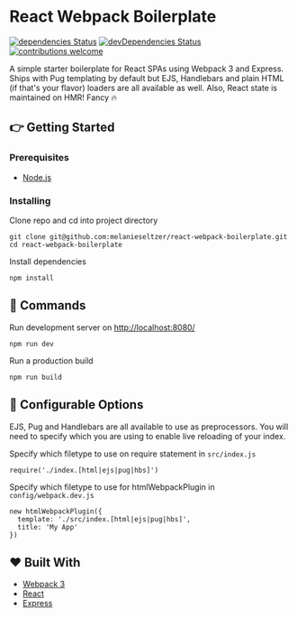 # React Webpack Boilerplate
[![dependencies Status](https://david-dm.org/melanieseltzer/react-webpack-boilerplate/status.svg)](https://david-dm.org/melanieseltzer/react-webpack-boilerplate) [![devDependencies Status](https://david-dm.org/melanieseltzer/react-webpack-boilerplate/dev-status.svg)](https://david-dm.org/melanieseltzer/react-webpack-boilerplate?type=dev) [![contributions welcome](https://img.shields.io/badge/contributions-welcome-brightgreen.svg?style=flat)](https://github.com/melanieseltzer/react-webpack-boilerplate/issues)

A simple starter boilerplate for React SPAs using Webpack 3 and Express. Ships with Pug templating by default but EJS, Handlebars and plain HTML (if that's your flavor) loaders are all available as well. Also, React state is maintained on HMR! Fancy :fire:

## :point_right: Getting Started

### Prerequisites

- [Node.js](https://nodejs.org)

### Installing

Clone repo and cd into project directory

```
git clone git@github.com:melanieseltzer/react-webpack-boilerplate.git
cd react-webpack-boilerplate
```

Install dependencies

```
npm install
```

## :rocket: Commands

Run development server on [http://localhost:8080/](http://localhost:8080/)

```
npm run dev
```

Run a production build

```
npm run build
```

## :wrench: Configurable Options

EJS, Pug and Handlebars are all available to use as preprocessors. You will need to specify which you are using to enable live reloading of your index.

Specify which filetype to use on require statement in `src/index.js`

```
require('./index.[html|ejs|pug|hbs]')
```

Specify which filetype to use for htmlWebpackPlugin in `config/webpack.dev.js`

```
new htmlWebpackPlugin({
  template: './src/index.[html|ejs|pug|hbs]',
  title: 'My App'
})
```

## :heart: Built With

- [Webpack 3](https://webpack.js.org/)
- [React](https://reactjs.org/)
- [Express](https://expressjs.com/)
